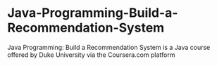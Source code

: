 # Java-Programming-Build-a-Recommendation-System
Java Programming: Build a Recommendation System is a Java course offered by Duke University via the Coursera.com platform
